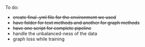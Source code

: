 To do:
* ~~create final .yml file for the environment we used~~
* ~~have folder for text methods and another for graph methods~~
* ~~have one script for complete pipeline~~
* handle the unbalanced-ness of the data
* graph loss while training
